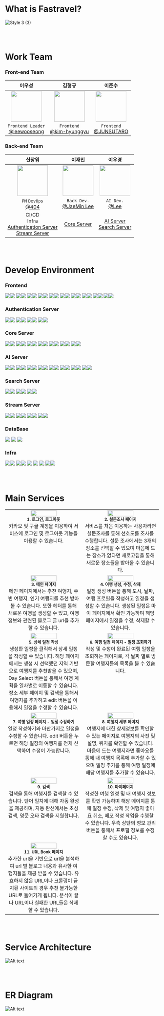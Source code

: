 # What is Fastravel?

![Style 3 (3)](https://github.com/user-attachments/assets/9146f068-0d41-475f-b8a4-68a6529c6005)

<br><br>

# Work Team

### Front-end Team

|                                     이우성                                      |                                      김형규                                      |                                      이준수                                      |
| :-----------------------------------------------------------------------------: | :------------------------------------------------------------------------------: | :------------------------------------------------------------------------------: |
| <img src="https://avatars.githubusercontent.com/u/42796944?v=4" height = 100px> | <img src="https://avatars.githubusercontent.com/u/139519661?v=4" height = 100px> | <img src="https://avatars.githubusercontent.com/u/139520011?v=4" height = 100px> |
|       `Frontend Leader`<br>[@leewooseong](https://github.com/leewooseong)       |          `Frontend`<br>[@kim-hyunggyu](https://github.com/kim-hyunggyu)          |            `Frontend`<br>[@JUNSUTARO](https://github.com/LEEJUNSU11)             |

### Back-end Team

|                                                                     신창엽                                                                     |                                     이재민                                      |                                                이우경                                                |
| :--------------------------------------------------------------------------------------------------------------------------------------------: | :-----------------------------------------------------------------------------: | :--------------------------------------------------------------------------------------------------: |
|                                <img src="https://avatars.githubusercontent.com/u/69495305?v=4" height = 100px>                                 | <img src="https://avatars.githubusercontent.com/u/48636376?v=4" height = 100px> |           <img src="https://avatars.githubusercontent.com/u/33650294?v=4" height = 100px>            |
|                                           `PM` `DevOps`<br>[@404](https://github.com/404-not-foundl)                                           |            `Back Dev.`<br>[@JaeMin Lee](https://github.com/Chosamee)            |                          `AI Dev.`<br>[@Lee](https://github.com/Lee-search)                          |
| CI/CD<br>Infra<br>[Authentication Server](https://github.com/fast-boys/authentication)<br>[Stream Server](https://github.com/fast-boys/stream) |                [Core Server](https://github.com/fast-boys/core)                 | [AI Server](https://github.com/fast-boys/ai)<br>[Search Server](https://github.com/fast-boys/search) |

<br><br>

# Develop Environment

### Frontend

<img src="https://img.shields.io/badge/react-%2320232a.svg?style=for-the-badge&logo=react&logoColor=%2361DAFB"><img src="https://img.shields.io/badge/18.2.0-515151?style=for-the-badge">
<img src="https://img.shields.io/badge/node.js-6DA55F?style=for-the-badge&logo=node.js&logoColor=white"><img src="https://img.shields.io/badge/20.11.0-515151?style=for-the-badge">
<img src="https://img.shields.io/badge/NPM-%23CB3837.svg?style=for-the-badge&logo=npm&logoColor=white"><img src="https://img.shields.io/badge/10.2.4-515151?style=for-the-badge">
<img src="https://img.shields.io/badge/vite-%23646CFF.svg?style=for-the-badge&logo=vite&logoColor=white"><img src="https://img.shields.io/badge/5.0.8-515151?style=for-the-badge">
<img src="https://img.shields.io/badge/typescript-%23007ACC.svg?style=for-the-badge&logo=typescript&logoColor=white"><img src="https://img.shields.io/badge/5.2.2-515151?style=for-the-badge">
<img src="https://img.shields.io/badge/-React%20Query-FF4154?style=for-the-badge&logo=react%20query&logoColor=white"><img src="https://img.shields.io/badge/5.17.15-515151?style=for-the-badge">
<img src="https://img.shields.io/badge/react%20zustand-%2320232a.svg?style=for-the-badge&logo=react&logoColor=%2361DAFB"><img src="https://img.shields.io/badge/4.5.0-515151?style=for-the-badge">
<img src="https://img.shields.io/badge/React_Router_dom-CA4245?style=for-the-badge&logo=react-router&logoColor=white"><img src="https://img.shields.io/badge/6.21.3-515151?style=for-the-badge">
<img src="https://img.shields.io/badge/axios-5a29e4?style=for-the-badge&logoColor=white"><img src="https://img.shields.io/badge/1.6.7-515151?style=for-the-badge">
<img src="https://img.shields.io/badge/tailwindcss-%2338B2AC.svg?style=for-the-badge&logo=tailwind-css&logoColor=white"><img src="https://img.shields.io/badge/3.4.1-515151?style=for-the-badge">

### Authentication Server

<img src="https://img.shields.io/badge/spring boot-%236DB33F.svg?style=for-the-badge&logo=springboot&logoColor=white"><img src="https://img.shields.io/badge/3.2.4-515151?style=for-the-badge">
<img src="https://img.shields.io/badge/spring cloud gateway-%236DB33F.svg?style=for-the-badge&logo=icloud&logoColor=white"><img src="https://img.shields.io/badge/4.1.0-515151?style=for-the-badge">
<img src="https://img.shields.io/badge/Gradle-02303A.svg?style=for-the-badge&logo=Gradle&logoColor=white"><img src="https://img.shields.io/badge/8.6-515151?style=for-the-badge">
<img src="https://img.shields.io/badge/java-%23ED8B00.svg?style=for-the-badge&logo=coffeescript&logoColor=white"><img src="https://img.shields.io/badge/17-515151?style=for-the-badge">

### Core Server

<img src="https://img.shields.io/badge/fast api-%23009688.svg?style=for-the-badge&logo=fastapi&logoColor=white"><img src="https://img.shields.io/badge/0.110.0-515151?style=for-the-badge">
<img src="https://img.shields.io/badge/python-%233776AB.svg?style=for-the-badge&logo=python&logoColor=white"><img src="https://img.shields.io/badge/3.8-515151?style=for-the-badge">
<img src="https://img.shields.io/badge/sqlalchemy-%23D71F00.svg?style=for-the-badge&logo=sqlalchemy&logoColor=white"><img src="https://img.shields.io/badge/2.0.28-515151?style=for-the-badge">
<img src="https://img.shields.io/badge/pydantic-%23E92063.svg?style=for-the-badge&logo=pydantic&logoColor=white"><img src="https://img.shields.io/badge/2.6.4-515151?style=for-the-badge">
<img src="https://img.shields.io/badge/numpy-%23013243.svg?style=for-the-badge&logo=numpy&logoColor=white"><img src="https://img.shields.io/badge/1.24.4-515151?style=for-the-badge">
<img src="https://img.shields.io/badge/celery-%2337814A.svg?style=for-the-badge&logo=celery&logoColor=white"><img src="https://img.shields.io/badge/5.3.6-515151?style=for-the-badge">
<img src="https://img.shields.io/badge/elasticsearch-%23005571.svg?style=for-the-badge&logo=elasticsearch&logoColor=white"><img src="https://img.shields.io/badge/8.12.1-515151?style=for-the-badge">

### AI Server

<img src="https://img.shields.io/badge/fast api-%23009688.svg?style=for-the-badge&logo=fastapi&logoColor=white"><img src="https://img.shields.io/badge/0.110.0-515151?style=for-the-badge">
<img src="https://img.shields.io/badge/python-%233776AB.svg?style=for-the-badge&logo=python&logoColor=white"><img src="https://img.shields.io/badge/3.8-515151?style=for-the-badge">
<img src="https://img.shields.io/badge/numpy-%23013243.svg?style=for-the-badge&logo=numpy&logoColor=white"><img src="https://img.shields.io/badge/1.24.4-515151?style=for-the-badge">
<img src="https://img.shields.io/badge/celery-%2337814A.svg?style=for-the-badge&logo=celery&logoColor=white"><img src="https://img.shields.io/badge/5.3.6-515151?style=for-the-badge">
<img src="https://img.shields.io/badge/nvidia cublas cu11-%23009639.svg?style=for-the-badge&logo=nvidia&logoColor=white"><img src="https://img.shields.io/badge/11.10.3.66 cuda-515151?style=for-the-badge">
<img src="https://img.shields.io/badge/scikit learn-%23F7931E.svg?style=for-the-badge&logo=scikitlearn&logoColor=white"><img src="https://img.shields.io/badge/1.3.2-515151?style=for-the-badge">
<img src="https://img.shields.io/badge/scipy-%238CAAE6.svg?style=for-the-badge&logo=scipy&logoColor=white"><img src="https://img.shields.io/badge/1.10.1-515151?style=for-the-badge">
<img src="https://img.shields.io/badge/pytorch-%23EE4C2C.svg?style=for-the-badge&logo=pytorch&logoColor=white"><img src="https://img.shields.io/badge/2.0.1-515151?style=for-the-badge">

### Search Server

<img src="https://img.shields.io/badge/fast api-%23009688.svg?style=for-the-badge&logo=fastapi&logoColor=white"><img src="https://img.shields.io/badge/0.110.0-515151?style=for-the-badge">
<img src="https://img.shields.io/badge/python-%233776AB.svg?style=for-the-badge&logo=python&logoColor=white"><img src="https://img.shields.io/badge/3.8-515151?style=for-the-badge">
<img src="https://img.shields.io/badge/elasticsearch-%23005571.svg?style=for-the-badge&logo=elasticsearch&logoColor=white"><img src="https://img.shields.io/badge/8.12.1-515151?style=for-the-badge">

### Stream Server

<img src="https://img.shields.io/badge/spring boot-%236DB33F.svg?style=for-the-badge&logo=springboot&logoColor=white"><img src="https://img.shields.io/badge/3.2.4-515151?style=for-the-badge">
<img src="https://img.shields.io/badge/spring WebFlux-%236DB33F.svg?style=for-the-badge&logo=react&logoColor=white"><img src="https://img.shields.io/badge/6.1.5-515151?style=for-the-badge">
<img src="https://img.shields.io/badge/Gradle-02303A.svg?style=for-the-badge&logo=Gradle&logoColor=white"><img src="https://img.shields.io/badge/8.6-515151?style=for-the-badge">
<img src="https://img.shields.io/badge/java-%23ED8B00.svg?style=for-the-badge&logo=coffeescript&logoColor=white"><img src="https://img.shields.io/badge/17-515151?style=for-the-badge">

### DataBase

<img src="https://img.shields.io/badge/maria DB-%23003545.svg?style=for-the-badge&logo=mariadb&logoColor=white">
<img src="https://img.shields.io/badge/mongo DB-%2347A248.svg?style=for-the-badge&logo=mongodb&logoColor=white">
<img src="https://img.shields.io/badge/redis-%23DC382D.svg?style=for-the-badge&logo=redis&logoColor=white">

### Infra

<img src="https://img.shields.io/badge/AWS ec2 ubuntu-%23FF9900.svg?style=for-the-badge&logo=amazon-aws&logoColor=white"><img src="https://img.shields.io/badge/20.11.0-515151?style=for-the-badge">
<img src="https://img.shields.io/badge/nginx-%23009639.svg?style=for-the-badge&logo=nginx&logoColor=white"><img src="https://img.shields.io/badge/1.18.0-515151?style=for-the-badge">
<img src="https://img.shields.io/badge/Github Action-%232C5263.svg?style=for-the-badge&logo=github&logoColor=white">
<img src="https://img.shields.io/badge/rabbitmq-%23FF6600.svg?style=for-the-badge&logo=rabbitmq&logoColor=white">
<img src="https://img.shields.io/badge/vault-%23FFEC6E.svg?style=for-the-badge&logo=vault&logoColor=white">
<img src="https://img.shields.io/badge/docker-%232496ED.svg?style=for-the-badge&logo=docker&logoColor=white"><img src="https://img.shields.io/badge/25.0.4-515151?style=for-the-badge">

<br><br>

# Main Services

<table>
  <tbody>
    <tr>
      <td align="center" valign="top" width="25%" ><img width="60%" src="/profile/images/1.로그인, 로그아웃.gif"/><br /><sub><b>1. 로그인, 로그아웃</b></sub><br />
      카카오 및 구글 계정을 이용하여 서비스에 로그인 및 로그아웃 기능을 이용할 수 있습니다.
      </td>
      <td align="center" valign="top" width="25%" ><img width="60%" src="/profile/images/2. 설문조사 페이지.gif"/><br /><sub><b>2. 설문조사 페이지</b></sub><br />
    서비스를 처음 이용하는 사용자라면 설문조사를 통해 선호도를 조사를 수행합니다. 설문 조사에서는 3개의 장소를 선택할 수 있으며 마음에 드는 장소가 없다면 새로고침을 통해 새로운 장소들을 받아올 수 있습니다.
      </td>
      </tr>
      <tr>
      <td align="center" valign="top" width="25%" ><img width="60%" src="/profile/images/3. 메인 페이지.gif"/><br /><sub><b>3. 메인 페이지</b></sub><br />
      메인 페이지에서는 추천 여행지, 주변 여행지, 인기 여행지를 추천 받아볼 수 있습니다. 
    또한 헤더를 통해 새로운 여행을 생성할 수 있고, 여행 정보와 관련된 블로그 글 url을 추가할 수 있습니다. 
      </td>
      <td align="center" valign="top" width="25%" ><img width="60%" src="/profile/images/4. 여행 생성, 수정, 삭제.gif"/><br /><sub><b>4. 여행 생성, 수정, 삭제</b></sub><br />
      일정 생성 버튼을 통해 도시, 날짜, 여행 프로필을 작성하고 일정을 생성할 수 있습니다. 생성된 일정은 마이 페이지에서 확인 가능하며 해당 페이지에서 일정을 수정, 삭제할 수 있습니다.
      </td>
    </tr>
        <tr>
      <td align="center" valign="top" width="25%" ><img width="60%" src="/profile/images/5. 여행 일정 저장.gif"/><br /><sub><b>5. 상세 일정 작성</b></sub><br />
      생성한 일정을 클릭해서 상세 일정을 작성할 수 있습니다. 해당 페이지에서는 생성 시 선택했던 지역 기반으로 여행지를 추천받을 수 있으며, Day Select 버튼을 통해서 여행 계획을 일차별로 이동할 수 있습니다. 장소 세부 페이지 및 검색을 통해서 여행지를 추가하고 edit 버튼을 이용해서 일정을 수정할 수 있습니다.</td>
      <td align="center" valign="top" width="25%" ><img width="60%" src="/profile/images/6. 여행 일정 페이지.gif"/><br /><sub><b>6. 여행 일정 페이지 - 일정 조회하기</b></sub><br />
       작성 및 수정이 완료된 여행 일정을 조회하는 페이지로, 각 날짜 별로 방문할 여행지들의 목록을 볼 수 있습니다.
      </td>
      </tr>
      <tr>
      <td align="center" valign="top" width="25%" ><img width="60%" src="/profile/images/7. 여행 일정 페이지 - 수정.gif"/><br /><sub><b>7. 여행 일정 페이지 - 일정 수정하기</b></sub><br />
      일정 작성하기와 마찬가지로 일정을 수정할 수 있습니다. edit 버튼을 누르면 해당 일장의 여행지를 전체 선택하여 수정이 가능합니다.
      </td>
      <td align="center" valign="top" width="25%" ><img width="60%" src="/profile/images/8. 여행지 세부 페이지.gif"/><br /><sub><b>8. 여행지 세부 페이지</b></sub><br />
      여행지에 대한 상세정보를 확인할 수 있는 페이지로 여행지의 사진 및 설명, 위치를 확인할 수 있습니다. 마음에 드는 여행지라면 좋아요를 통해 내 여행지 목록에 추가할 수 있으며 일정 추가를 통해 여행 일정에 해당 여행지를 추가할 수 있습니다.
      </td>
    </tr>
    <tr>
      <td align="center" valign="top" width="25%" ><img width="60%" src="/profile/images/9. 검색.gif"/><br /><sub><b>9. 검색</b></sub><br />
      검색을 통해 여행지를 검색할 수 있습니다. 단어 일치에 대해 자동 완성을 제공하며, 자동 완선에서는 초성 검색, 영문 오타 검색을 지원합니다.
      </td>
      <td align="center" valign="top" width="25%" ><img width="60%" src="/profile/images/10. 마이페이지.gif"/><br /><sub><b>10. 마이페이지</b></sub><br />
      작성한 여행 일정 및 내 여행지 정보를 확인 가능하며 해당 메이지를 통해 일정 수정, 삭제 및 여행지 좋아요 취소, 메모 작성 작업을 수행할 수 있습니다. 우측 상단의 정보 관리 버튼을 통해서 프로필 정보를 수정할 수도 있습니다.
      </td>
    </tr>
    <tr>
      <td align="center" valign="top" width="25%" ><img width="60%" src="/profile/images/11. URL.gif"/><br /><sub><b>11. URL Book 페이지</b></sub><br />
      추가한 url을 기반으로 url을 분석하여 url 별 블로그 내용과 유사한 여행지들을 제공 받을 수 있습니다. 유효하지 않은 URL이나 크롤링이 금지된 사이트의 경우 추천 불가능한 URL로 들어가게 됩니다. 분석이 끝나 URL이나 실패한 URL들은 삭제할 수 있습니다.
      </td>
    </tr>

  </tbody>
</table>

<br><br>

# Service Architecture

![Alt text](/profile/images/arch.PNG)

<br><br>

# ER Diagram

![Alt text](/profile/images/erd.PNG)
